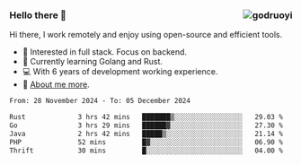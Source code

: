 ### Hello there 👋 <img align="right" src="https://github-readme-stats.vercel.app/api?username=godruoyi&show_icons=true" alt="godruoyi" />

Hi there, I work remotely and enjoy using open-source and efficient tools.

- 🔭 Interested in full stack. Focus on backend.
- 🌱 Currently learning Golang and Rust.
- 💻 With 6 years of development working experience.
- 👒 [About me more](https://godruoyi.com/posts/about-godruoyi).



<!--START_SECTION:waka-->

```txt
From: 28 November 2024 - To: 05 December 2024

Rust             3 hrs 42 mins   ███████▒░░░░░░░░░░░░░░░░░   29.03 %
Go               3 hrs 29 mins   ██████▓░░░░░░░░░░░░░░░░░░   27.30 %
Java             2 hrs 42 mins   █████▒░░░░░░░░░░░░░░░░░░░   21.14 %
PHP              52 mins         █▓░░░░░░░░░░░░░░░░░░░░░░░   06.90 %
Thrift           30 mins         █░░░░░░░░░░░░░░░░░░░░░░░░   04.00 %
```

<!--END_SECTION:waka-->
